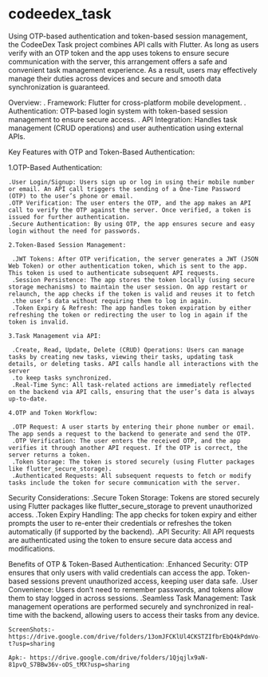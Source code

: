 # codeedex_task

Using OTP-based authentication and token-based session management, the CodeeDex Task project combines API calls with Flutter. As long as users verify with an OTP token and the app uses tokens to ensure secure communication with the server, this arrangement offers a safe and convenient task management experience. As a result, users may effectively manage their duties across devices and secure and smooth data synchronization is guaranteed.

Overview:
 . Framework: Flutter for cross-platform mobile development.
 . Authentication: OTP-based login system with token-based session management to ensure secure access.
 . API Integration: Handles task management (CRUD operations) and user authentication using external APIs.

 Key Features with OTP and Token-Based Authentication:
 
   1.OTP-Based Authentication:

    .User Login/Signup: Users sign up or log in using their mobile number or email. An API call triggers the sending of a One-Time Password (OTP) to the user’s phone or email.
    .OTP Verification: The user enters the OTP, and the app makes an API call to verify the OTP against the server. Once verified, a token is issued for further authentication.
    .Secure Authentication: By using OTP, the app ensures secure and easy login without the need for passwords.
    
    2.Token-Based Session Management:

     .JWT Tokens: After OTP verification, the server generates a JWT (JSON Web Token) or other authentication token, which is sent to the app. This token is used to authenticate subsequent API requests.
     .Session Persistence: The app stores the token locally (using secure storage mechanisms) to maintain the user session. On app restart or relaunch, the app checks if the token is valid and reuses it to fetch 
     .the user’s data without requiring them to log in again.
     .Token Expiry & Refresh: The app handles token expiration by either refreshing the token or redirecting the user to log in again if the token is invalid.
     
    3.Task Management via API:

     .Create, Read, Update, Delete (CRUD) Operations: Users can manage tasks by creating new tasks, viewing their tasks, updating task details, or deleting tasks. API calls handle all interactions with the server 
     .to keep tasks synchronized.
     .Real-Time Sync: All task-related actions are immediately reflected on the backend via API calls, ensuring that the user’s data is always up-to-date.

    4.OTP and Token Workflow:

     .OTP Request: A user starts by entering their phone number or email. The app sends a request to the backend to generate and send the OTP.
     .OTP Verification: The user enters the received OTP, and the app verifies it through another API request. If the OTP is correct, the server returns a token.
     .Token Storage: The token is stored securely (using Flutter packages like flutter_secure_storage).
     .Authenticated Requests: All subsequent requests to fetch or modify tasks include the token for secure communication with the server.

   Security Considerations:
     .Secure Token Storage: Tokens are stored securely using Flutter packages like flutter_secure_storage to prevent unauthorized access.
     .Token Expiry Handling: The app checks for token expiry and either prompts the user to re-enter their credentials or refreshes the token automatically (if supported by the backend).
     .API Security: All API requests are authenticated using the token to ensure secure data access and modifications.

     
  Benefits of OTP & Token-Based Authentication:
    .Enhanced Security: OTP ensures that only users with valid credentials can access the app. Token-based sessions prevent unauthorized access, keeping user data safe.
    .User Convenience: Users don’t need to remember passwords, and tokens allow them to stay logged in across sessions.
    .Seamless Task Management: Task management operations are performed securely and synchronized in real-time with the backend, allowing users to access their tasks from any device.

    ScreenShots:- https://drive.google.com/drive/folders/13omJFCKlUl4CKSTZIfbrEbQ4kPdmVo-t?usp=sharing

    Apk:- https://drive.google.com/drive/folders/1Qjqjlx9aN-81pvQ_S7BBw36v-oDS_tMX?usp=sharing


